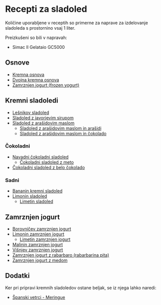 # Recepti za sladoled

Količine uporabljene v receptih so primerne za naprave za izdelovanje sladoleda s prostornino vsaj 1 liter.

Preizkušeni so bili v napravah:
 * Simac Il Gelataio GC5000

## Osnove
 * [Kremna osnova](Osnova.md)
 * [Dvojna kremna osnova](OsnovaDvojna.md)
 * [Zamrznjen jogurt (frozen yogurt)](froyo/froyo.md)

## Kremni sladoledi

 * [Lešnikov sladoled](https://github.com/rodeob/sladoled/blob/master/kremni/lesnikov.md)
 * [Sladoled z javorjevim sirupom](https://github.com/rodeob/sladoled/blob/master/kremni/javorjev_sirup.md)
 * [Sladoled z arašidovim maslom](https://github.com/rodeob/sladoled/blob/master/arasidi/arasidovo_maslo.md)
   * [Sladoled z arašidovim maslom in arašidi](https://github.com/rodeob/sladoled/blob/master/arasidi/arasidovo_maslo.md#sladoled-z-ara%C5%A1idovim-maslom-in-ara%C5%A1idi)
   * [Sladoled z arašidovim maslom in čokolado](https://github.com/rodeob/sladoled/blob/master/arasidi/arasidovo_maslo.md#sladoled-z-ara%C5%A1idovim-maslom-in-%C4%8Dokolado)

### Čokoladni
 * [Navadni čokoladni sladoled](https://github.com/rodeob/sladoled/blob/master/coko/Coko.md)
   * [Čokoladni sladoled z meto](https://github.com/rodeob/sladoled/blob/master/coko/Coko.md#%C4%8Cokoladni-sladoled-z-meto-after-eight)
 * [Čokoladni sladoled z belo čokolado](https://github.com/rodeob/sladoled/blob/master/coko/bela.md)

### Sadni
 * [Bananin kremni sladoled](https://github.com/rodeob/sladoled/blob/master/sadni/bananin.md)
 * [Limonin sladoled](https://github.com/rodeob/sladoled/blob/master/sadni/limonin.md)
   * [Limetin sladoled](https://github.com/rodeob/sladoled/blob/master/sadni/limonin.md#limetin-sladoled)

## Zamrznjen jogurt
 * [Borovničev zamrznjen jogurt](https://github.com/rodeob/sladoled/blob/master/froyo/borovnicev.md)
 * [Limonin zamrznjen jogurt](https://github.com/rodeob/sladoled/blob/master/froyo/limonin.md)
   * [Limetin zamrznjen jogurt](https://github.com/rodeob/sladoled/blob/master/froyo/limonin.md#limetin-zamrznjen-jogurt)
 * [Malinin zamrznjen jogurt](https://github.com/rodeob/sladoled/blob/master/froyo/malinin.md)
 * [Višnjev zamrznjen jogurt](https://github.com/rodeob/sladoled/blob/master/froyo/visnjev.md)
 * [Zamrznjen jogurt z rabarbaro (rabarbarina pita)](https://github.com/rodeob/sladoled/blob/master/froyo/rabarbara.md)
 * [Zamrznjen jogurt z medom](https://github.com/rodeob/sladoled/blob/master/froyo/med.md)

## Dodatki

Ker pri pripravi kremnih sladoledov ostane beljak, se iz njega lahko naredi:

 * [Španski vetrci - Meringue](https://github.com/rodeob/sladoled/blob/master/dodatki/meringue.md)
